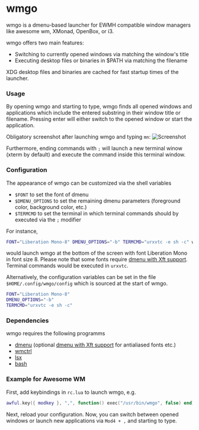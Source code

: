 # wmgo
wmgo is a dmenu-based launcher for EWMH compatible window 
managers like awesome wm, XMonad, OpenBox, or i3.

wmgo offers two main features:
* Switching to currently opened windows via matching
  the window's title
* Executing desktop files or binaries in $PATH via
  matching the filename

XDG desktop files and binaries are cached for fast 
startup times of the launcher.

### Usage
By opening wmgo and starting to type, wmgo finds all 
opened windows and applications which include the 
entered substring in their window title or filename.
Pressing enter will either switch to the opened 
window or start the application.

Obligatory screenshot after launching wmgo and typing `mn`:
![Screenshot](http://i.imgur.com/ZruYtmT.png)

Furthermore, ending commands with `;` will launch a new
terminal winow (xterm by default) and execute the command 
inside this terminal window.

### Configuration
The appearance of wmgo can be customized via 
the shell variables 
* `$FONT` to set the font of dmenu
* `$DMENU_OPTIONS` to set the remaining dmenu parameters
   (foreground color, background color, etc.)
* `$TERMCMD` to set the terminal in which terminal commands
   should by executed via the `;` modifier

For instance,
```bash
FONT="Liberation Mono-8" DMENU_OPTIONS="-b" TERMCMD="urxvtc -e sh -c" wmgo
```
would launch wmgo at the bottom of the screen with font 
Liberation Mono in font size 8. Please note that some 
fonts require [dmenu with Xft support](http://tools.suckless.org/dmenu/patches/xft).
Terminal commands would be executed in `urxvtc`.

Alternatively, the configuration variables can be set
in the file `$HOME/.config/wmgo/config` which 
is sourced at the start of wmgo.
```bash
FONT="Liberation Mono-8"
DMENU_OPTIONS="-b"
TERMCMD="urxvtc -e sh -c"
```
### Dependencies
wmgo requires the following programms
* [dmenu](http://tools.suckless.org/dmenu/) 
  (optional [dmenu with Xft support](http://tools.suckless.org/dmenu/patches/xft)
  for antialiased fonts etc.)
* [wmctrl](http://tomas.styblo.name/wmctrl/)
* [lsx](http://tools.suckless.org/lsx)
* [bash](http://www.gnu.org/software/bash/)

### Example for Awesome WM
First, add keybindings in `rc.lua` to launch wmgo, e.g.
```lua
awful.key({ modkey }, ",", function() exec("/usr/bin/wmgo", false) end)
```
Next, reload your configuration. Now, you can switch between opened windows
or launch new applications via `Mod4 + ,` and starting to type.
